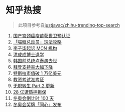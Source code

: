 # 知乎热搜

> 此项目参考自[justjavac/zhihu-trending-top-search](https://github.com/justjavac/zhihu-trending-top-search/blob/main/utils.ts)

<!-- BEGIN -->
  <!-- 最后更新时间:Tue Oct 26 2021 17:16:23 GMT+0000 (Coordinated Universal Time) -->
  1. [国产宫颈癌疫苗获世卫预认证](https://www.zhihu.com/search?q=宫颈癌疫苗)
1. [「喵糖总动员」玩法攻略](https://www.zhihu.com/search?q=喵糖)
1. [李子柒起诉 MCN 机构](https://www.zhihu.com/search?q=李子柒)
1. [洪成成博士退学](https://www.zhihu.com/search?q=洪成成)
1. [韩国前总统卢泰愚去世](https://www.zhihu.com/search?q=卢泰愚)
1. [拜登支持率大幅下降](https://www.zhihu.com/search?q=拜登)
1. [特斯拉市值破 1 万亿美元](https://www.zhihu.com/search?q=特斯拉)
1. [教资考试准考证](https://www.zhihu.com/search?q=教资)
1. [无职转生 Part.2 更新](https://www.zhihu.com/search?q=无职转生)
1. [28 亿遭质押担保](https://www.zhihu.com/search?q=28亿)
1. [冬奥会倒计时 100 天](https://www.zhihu.com/search?q=冬奥会)
1. [冬奥会奖牌「同心」发布](https://www.zhihu.com/search?q=冬奥会奖牌)
  <!-- END -->